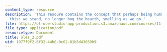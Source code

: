 ```yaml
---
content_type: resource
description: 'This resoure contains the concept that perhaps being human comes to
  this: we stand, no longer hug the hearth, smelling as we go.'
file: https://ol-ocw-studio-app-production.s3.amazonaws.com/courses/11-329-social-theory-and-the-city-fall-2005/1077f9f26f3244b80c0281b5d43039b9_oles_2.pdf
file_type: application/pdf
resourcetype: Document
title: oles_2.pdf
uid: 1077f9f2-6f32-44b8-0c02-81b5d43039b9
---
```

